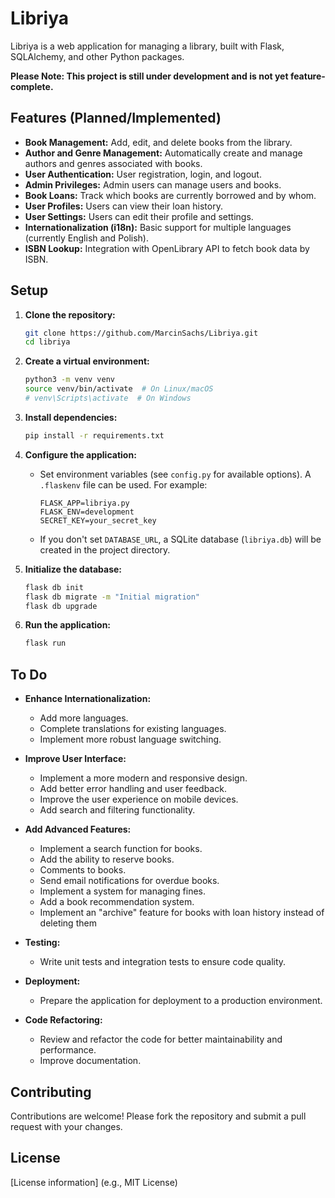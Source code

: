 # Libriya

Libriya is a web application for managing a library, built with Flask, SQLAlchemy, and other Python packages.

**Please Note: This project is still under development and is not yet feature-complete.**

## Features (Planned/Implemented)

*   **Book Management:** Add, edit, and delete books from the library.
*   **Author and Genre Management:** Automatically create and manage authors and genres associated with books.
*   **User Authentication:** User registration, login, and logout.
*   **Admin Privileges:**  Admin users can manage users and books.
*   **Book Loans:** Track which books are currently borrowed and by whom.
*   **User Profiles:** Users can view their loan history.
*   **User Settings:**  Users can edit their profile and settings.
*   **Internationalization (i18n):** Basic support for multiple languages (currently English and Polish).
*   **ISBN Lookup:**  Integration with OpenLibrary API to fetch book data by ISBN.

## Setup

1.  **Clone the repository:**

    ```bash
    git clone https://github.com/MarcinSachs/Libriya.git
    cd libriya
    ```

2.  **Create a virtual environment:**

    ```bash
    python3 -m venv venv
    source venv/bin/activate  # On Linux/macOS
    # venv\Scripts\activate  # On Windows
    ```

3.  **Install dependencies:**

    ```bash
    pip install -r requirements.txt
    ```

4.  **Configure the application:**

    *   Set environment variables (see `config.py` for available options).  A `.flaskenv` file can be used.  For example:

        ```
        FLASK_APP=libriya.py
        FLASK_ENV=development
        SECRET_KEY=your_secret_key
        ```

    *   If you don't set `DATABASE_URL`, a SQLite database (`libriya.db`) will be created in the project directory.

5.  **Initialize the database:**

    ```bash
    flask db init
    flask db migrate -m "Initial migration"
    flask db upgrade
    ```

6.  **Run the application:**

    ```bash
    flask run
    ```

## To Do

*   **Enhance Internationalization:**
    *   Add more languages.
    *   Complete translations for existing languages.
    *   Implement more robust language switching.

*   **Improve User Interface:**
    *   Implement a more modern and responsive design.
    *   Add better error handling and user feedback.
    *   Improve the user experience on mobile devices.
    *   Add search and filtering functionality. 

*   **Add Advanced Features:**
    *   Implement a search function for books.
    *   Add the ability to reserve books.
    *   Comments to books.
    *   Send email notifications for overdue books.
    *   Implement a system for managing fines.
    *   Add a book recommendation system.
    *   Implement an "archive" feature for books with loan history instead of deleting them

*   **Testing:**
    *   Write unit tests and integration tests to ensure code quality.

*   **Deployment:**
    *   Prepare the application for deployment to a production environment.

*   **Code Refactoring:**
    *   Review and refactor the code for better maintainability and performance.
    *   Improve documentation.

## Contributing

Contributions are welcome!  Please fork the repository and submit a pull request with your changes.

## License

[License information] (e.g., MIT License)